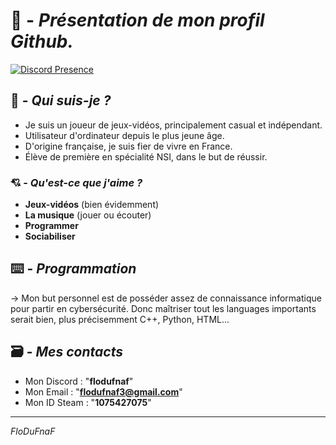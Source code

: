 # 🥐 - ***Présentation de mon profil Github.***

[![Discord Presence](https://lanyard.cnrad.dev/api/:967859821745430529)](https://discord.com/users/:967859821745430529)

## 🧍 - ***Qui suis-je ?***

- Je suis un joueur de jeux-vidéos, principalement casual et indépendant.
- Utilisateur d'ordinateur depuis le plus jeune âge.
- D'origine française, je suis fier de vivre en France.
- Élève de première en spécialité NSI, dans le but de réussir.

### 💘 - ***Qu'est-ce que j'aime ?***

- **Jeux-vidéos** (bien évidemment)
- **La musique** (jouer ou écouter)
- **Programmer**
- **Sociabiliser**

## ⌨️ - ***Programmation***

-> Mon but personnel est de posséder assez de connaissance informatique pour partir en cybersécurité. Donc maîtriser tout les languages importants serait bien, plus précisemment C++, Python, HTML...

## 🗃️ - ***Mes contacts***

- Mon Discord : "**flodufnaf**"
- Mon Email : "**flodufnaf3@gmail.com**"
- Mon ID Steam : "**1075427075**"

---

*FloDuFnaF*
